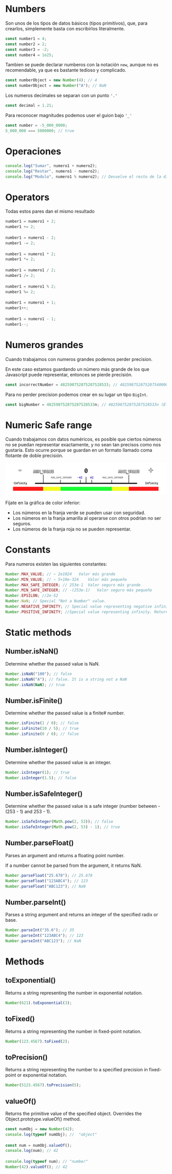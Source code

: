 # Numbers

Son unos de los tipos de datos básicos (tipos primitivos), que, para crearlos, simplemente basta con escribirlos literalmente.

```js
const number1 = 4;
const number2 = 2;
const number3 = -2;
const number4 = 1e25;
```

Tambien se puede declarar numberos con la notación `new`, aunque no es recomendable, ya que es bastante tedioso y complicado.

```js
const numberObject = new Number(4); // 4
const numberObject = new Number("A"); // NaN
```

Los numeros decimales se separan con un punto `'.'`

```js
const decimal = 1.21;
```

Para reconocer magnitudes podemos user el guion bajo `'_'`

```js
const number = -5_000_0000;
5_000_000 === 5000000; // true
```

# Operaciones

```js
console.log("Sumar", numero1 + numero2);
console.log("Restar", numero1 - numero2);
console.log("Modulo", numero1 % numero2); // Devuelve el resto de la divison
```

# Operators

Todas estos pares dan el mismo resultado

```js
number1 = numero1 + 2;
number1 += 2;

number1 = numero1 - 2;
number1 -= 2;

number1 = numero1 * 2;
number1 *= 2;

number1 = numero1 / 2;
number1 /= 2;

number1 = numero1 % 2;
number1 %= 2;

number1 = numero1 + 1;
number1++;

number1 = numero1 - 1;
number1--;
```

# Numeros grandes

Cuando trabajamos con numeros grandes podemos perder precision.

En este caso estamos guardando un número más grande de los que Javascript puede representar, entonces se pierde precisión.

```js
const incorrectNumber = 482598752875287528533; // 482598752875287540000 (No es el mismo numero exacto, ha perdido precision)
```

Para no perder precision podemos crear en su lugar un tipo `BigInt`.

```js
const bigNumber = 482598752875287528533n; // 482598752875287528533n (El mismo)
```

# Numeric Safe range

Cuando trabajamos con datos numéricos, es posible que ciertos números no se puedan representar exactamente, y no sean tan precisos como nos gustaría. Esto ocurre porque se guardan en un formato llamado coma flotante de doble precisión.

![numeric_safe_range](/js-docs//4-Numbers//safe-integer.png)

Fíjate en la gráfica de color inferior:

- Los números en la franja verde se pueden usar con seguridad.
- Los números en la franja amarilla al operarse con otros podrían no ser seguros.
- Los números de la franja roja no se pueden representar.

# Constants

Para numeros existen las siguientes constantes:

```js
Number.MAX_VALUE; // ~ 2e1024	Valor más grande
Number.MIN_VALUE; // ~ 5×10e-324	Valor más pequeño
Number.MAX_SAFE_INTEGER; // 253e-1	Valor seguro más grande
Number.MIN_SAFE_INTEGER; // -(253e-1)	Valor seguro más pequeño
Number.EPSILON; //2e-52
Number.NaN; // Special "Not a Number" value.
Number.NEGATIVE_INFINITY; // Special value representing negative infinity. Returned on overflow.
Number.POSITIVE_INFINITY; //Special value representing infinity. Returned on overflow.
```

# Static methods

## Number.isNaN()

Determine whether the passed value is NaN.

```js
Number.isNaN("100"); // false
Number.isNaN("A"); // false. It is a string not a NaN
Number.isNaN(NaN); // true
```

## Number.isFinite()

Determine whether the passed value is a finite# number.

```js
Number.isFinite(1 / 0); // false
Number.isFinite(10 / 5); // true
Number.isFinite(0 / 0); // false
```

## Number.isInteger()

Determine whether the passed value is an integer.

```js
Number.isInteger(1); // true
Number.isInteger(1.5); // false
```

## Number.isSafeInteger()

Determine whether the passed value is a safe integer (number between -(253 - 1)
and 253 - 1).

```js
Number.isSafeInteger(Math.pow(2, 53)); // false
Number.isSafeInteger(Math.pow(2, 53) - 1); // true
```

## Number.parseFloat()

Parses an argument and returns a floating point number.

If a number cannot be parsed from the argument, it returns NaN.

```js
Number.parseFloat("25.678"); // 25.678
Number.parseFloat("123ABC4"); // 123
Number.parseFloat("ABC123"); // NaN
```

## Number.parseInt()

Parses a string argument and returns an integer of the specified radix or base.

```js
Number.parseInt("35.6"); // 35
Number.parseInt("123ABC4"); // 123
Number.parseInt("ABC123"); // NaN
```

# Methods

## toExponential()

Returns a string representing the number in exponential notation.

```js
Number(621).toExponential(3);
```

## toFixed()

Returns a string representing the number in fixed-point notation.

```js
Number(123.4567).toFixed(2);
```

## toPrecision()

Returns a string representing the number to a specified precision in fixed-point or exponential notation.

```js
Number(5123.4567).toPrecision(5);
```

## valueOf()

Returns the primitive value of the specified object. Overrides the Object.prototype.valueOf() method.

```js
const numObj = new Number(42);
console.log(typeof numObj); //  "object"

const num = numObj.valueOf();
console.log(num); // 42

console.log(typeof num); // "number"
Number(42).valueOf(); // 42
```
